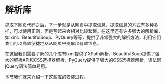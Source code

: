 # 解析库

抓取下网页代码之后，下一步就是从网页中提取信息，提取信息的方式有多种多样，可以使用正则，但是写起来会相对比较繁琐。在这里还有许多强大的解析库，如lxml、BeautifulSoup、PyQuery等等，提供了非常强大的解析方法，利用它们我们可以高效便捷地从从网页中提取出有效信息。

在这里我们需要了解的几个库有lxml提供了XPath解析，BeautifulSoup提供了强大的解析API和CSS选择器解析，PyQuery提供了强大的CSS选择器解析，语法同jQuery语法简单易用。

本节我们就来介绍一下这些库的安装过程。